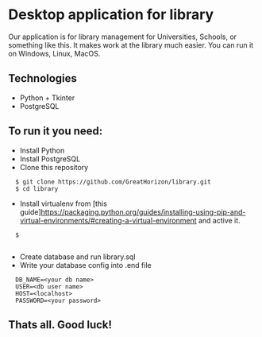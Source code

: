# Desktop application for library

Our application is for library management for Universities, Schools, or something like this.
It makes work at the library much easier.
You can run it on Windows, Linux, MacOS.

## Technologies
 * Python + Tkinter
 * PostgreSQL

## To run it you need:
- Install Python
- Install PostgreSQL
- Clone this repository
```
  $ git clone https://github.com/GreatHorizon/library.git
  $ cd library
```
- Install virtualenv from [this guide]https://packaging.python.org/guides/installing-using-pip-and-virtual-environments/#creating-a-virtual-environment
  and active it.
```
  $ 
  
```
- Create database and run library.sql
- Write your database config into .end file
```
  DB_NAME=<your db name>
  USER=<db user name>
  HOST=<localhost>
  PASSWORD=<your password>
```
## Thats all. Good luck!

